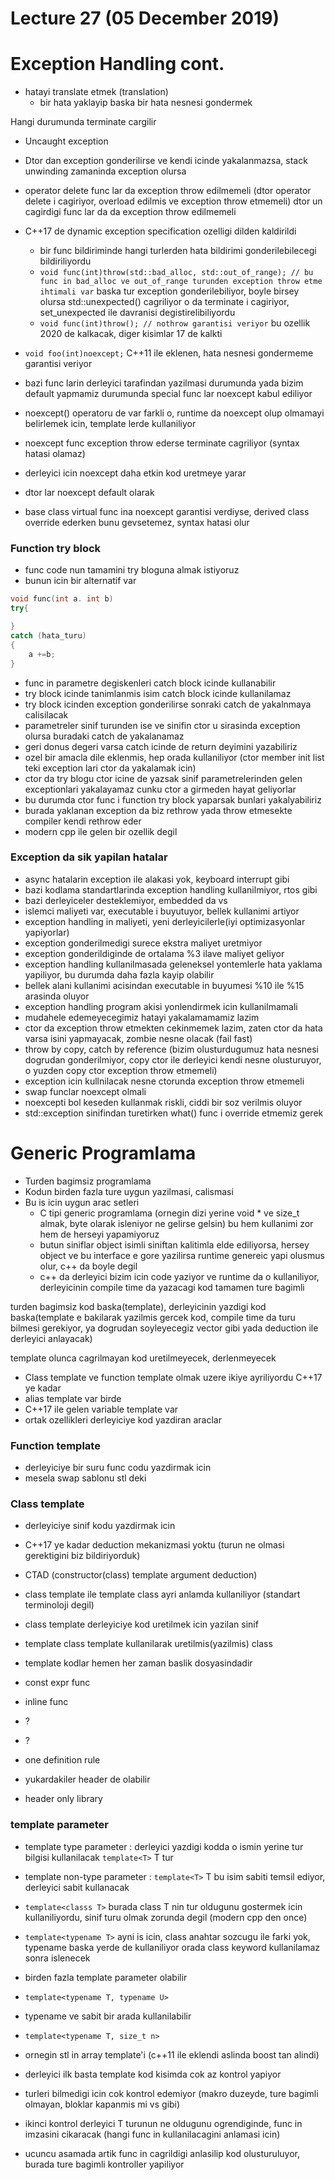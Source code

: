 # Lecture 27 (05 December 2019)

# Exception Handling cont.

- hatayi translate etmek (translation)
    - bir hata yaklayip baska bir hata nesnesi gondermek

Hangi durumunda terminate cargilir
- Uncaught exception 
- Dtor dan exception gonderilirse ve kendi icinde yakalanmazsa, stack unwinding zamaninda exception olursa
- operator delete func lar da exception throw edilmemeli (dtor operator delete i cagiriyor, overload edilmis ve exception throw etmemeli) dtor un cagirdigi func lar da da exception throw edilmemeli
- C++17 de dynamic exception specification ozelligi dilden kaldirildi
    - bir func bildiriminde hangi turlerden hata bildirimi gonderilebilecegi bildiriliyordu
    - `void func(int)throw(std::bad_alloc, std::out_of_range); // bu func in bad_alloc ve out_of_range turunden exception throw etme ihtimali var` baska tur exception gonderilebiliyor, boyle birsey olursa std::unexpected() cagriliyor o da terminate i cagiriyor, set_unexpected ile davranisi degistirelibiliyordu
    - `void func(int)throw(); // nothrow garantisi veriyor` bu ozellik 2020 de kalkacak, diger kisimlar 17 de kalkti

- `void foo(int)noexcept;` C++11 ile eklenen, hata nesnesi gondermeme garantisi veriyor
- bazi func larin derleyici tarafindan yazilmasi durumunda yada bizim default yapmamiz durumunda special func lar noexcept kabul ediliyor
- noexcept() operatoru de var farkli o, runtime da noexcept olup olmamayi belirlemek icin, template lerde kullaniliyor
- noexcept func exception throw ederse terminate cagriliyor (syntax hatasi olamaz)
- derleyici icin noexcept daha etkin kod uretmeye yarar
- dtor lar noexcept default olarak

- base class virtual func ina noexcept garantisi verdiyse, derived class override ederken bunu gevsetemez, syntax hatasi olur

### Function try block
- func code nun tamamini try bloguna almak istiyoruz
- bunun icin bir alternatif var

```cpp
void func(int a. int b)
try{

}
catch (hata_turu)
{
    a +=b;
}
```
- func in parametre degiskenleri catch block icinde kullanabilir
- try block icinde tanimlanmis isim catch block icinde kullanilamaz
- try block icinden exception gonderilirse sonraki catch de yakalnmaya calisilacak
- parametreler sinif turunden ise ve sinifin ctor u sirasinda exception olursa buradaki catch de yakalanamaz
- geri donus degeri varsa catch icinde de return deyimini yazabiliriz
- ozel bir amacla dile eklenmis, hep orada kullaniliyor (ctor member init list teki exception lari ctor da yakalamak icin)
- ctor da try blogu ctor icine de yazsak sinif parametrelerinden gelen exceptionlari yakalayamaz cunku ctor a girmeden hayat geliyorlar
- bu durumda ctor func i function try block yaparsak bunlari yakalyabiliriz
- burada yaklanan exception da biz rethrow yada throw etmesekte compiler kendi rethrow eder
- modern cpp ile gelen bir ozellik degil


### Exception da sik yapilan hatalar
- async hatalarin exception ile alakasi yok, keyboard interrupt gibi
- bazi kodlama standartlarinda exception handling kullanilmiyor, rtos gibi
- bazi derleyiceler desteklemiyor, embedded da vs
- islemci maliyeti var, executable i buyutuyor, bellek kullanimi artiyor
- exception handling in maliyeti, yeni derleyicilerle(iyi optimizasyonlar yapiyorlar)
- exception gonderilmedigi surece ekstra maliyet uretmiyor
- exception gonderildiginde de ortalama %3 ilave maliyet geliyor
- exception handling kullanilmasada geleneksel yontemlerle hata yaklama yapiliyor, bu durumda daha fazla kayip olabilir
- bellek alani kullanimi acisindan executable in buyumesi %10 ile %15 arasinda oluyor
- exception handling program akisi yonlendirmek icin kullanilmamali
- mudahele edemeyecegimiz hatayi yakalamamamiz lazim
- ctor da exception throw etmekten cekinmemek lazim, zaten ctor da hata varsa isini yapmayacak, zombie nesne olacak (fail fast)
- throw by copy, catch by reference (bizim olusturdugumuz hata nesnesi dogrudan gonderilmiyor, copy ctor ile derleyici kendi nesne olusturuyor, o yuzden copy ctor exception throw etmemeli)
- exception icin kullnilacak nesne ctorunda exception throw etmemeli
- swap funclar noexcept olmali
- noexcepti bol keseden kullanmak riskli, ciddi bir soz verilmis oluyor
- std::exception sinifindan turetirken what() func i override etmemiz gerek

# Generic Programlama
- Turden bagimsiz programlama
- Kodun birden fazla ture uygun yazilmasi, calismasi
- Bu is icin uygun arac setleri
    - C tipi generic programlama (ornegin dizi yerine void * ve size_t almak, byte olarak isleniyor ne gelirse gelsin) bu hem kullanimi zor hem de herseyi yapamiyoruz
    - butun siniflar object isimli siniftan kalitimla elde ediliyorsa, hersey object ve bu interface e gore yazilirsa runtime genereic yapi olusmus olur, c++ da boyle degil
    - c++ da derleyici bizim icin code yaziyor ve runtime da o kullaniliyor, derleyicinin compile time da yazacagi kod tamamen ture bagimli

turden bagimsiz kod baska(template), derleyicinin yazdigi kod baska(template e bakilarak yazilmis gercek kod, compile time da turu bilmesi gerekiyor, ya dogrudan soyleyecegiz vector<int> gibi yada deduction ile derleyici anlayacak)

template olunca cagrilmayan kod uretilmeyecek, derlenmeyecek

- Class template ve function template olmak uzere ikiye ayriliyordu C++17 ye kadar
- alias template var birde
- C++17 ile gelen variable template var
- ortak ozellikleri derleyiciye kod yazdiran araclar

### Function template
- derleyiciye bir suru func codu yazdirmak icin
- mesela swap sablonu stl deki

### Class template
- derleyiciye sinif kodu yazdirmak icin
- C++17 ye kadar deduction mekanizmasi yoktu (turun ne olmasi gerektigini biz bildiriyorduk)
- CTAD (constructor(class) template argument deduction)

- class template ile template class ayri anlamda kullaniliyor (standart terminoloji degil)
- class template derleyiciye kod uretilmek icin yazilan sinif
- template class template kullanilarak uretilmis(yazilmis) class

- template kodlar hemen her zaman baslik dosyasindadir
- const expr func
- inline func
- ?
- ?
- one definition rule
- yukardakiler header de olabilir

- header only library

### template parameter
- template type parameter : derleyici yazdigi kodda o ismin yerine tur bilgisi kullanilacak `template<T>` T tur
- template non-type parameter :  `template<T>` T bu isim sabiti temsil ediyor, derleyici sabit kullanacak
 
- `template<classs T>` burada class T nin tur oldugunu gostermek icin kullaniliyordu, sinif turu olmak zorunda degil (modern cpp den once)
- `template<typename T>` ayni is icin, class anahtar sozcugu ile farki yok, typename baska yerde de kullaniliyor orada class keyword kullanilamaz sonra islenecek
- birden fazla template parameter olabilir
- `template<typename T, typename U>`
- typename ve sabit bir arada kullanilabilir
- `template<typename T, size_t n>`
- ornegin stl in array template'i (c++11 ile eklendi aslinda boost tan alindi)

- derleyici ilk basta template kod kisimda cok az kontrol yapiyor
- turleri bilmedigi icin cok kontrol edemiyor (makro duzeyde, ture bagimli olmayan, bloklar kapanmis mi vs gibi)
- ikinci kontrol derleyici T turunun ne oldugunu ogrendiginde, func in imzasini cikaracak (hangi func in kullanilacagini anlamasi icin)
- ucuncu asamada artik func in cagrildigi anlasilip kod olusturuluyor, burada ture bagimli kontroller yapiliyor






